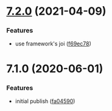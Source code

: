 # [7.2.0](https://github.com/softwaregroup-bg/ut-port-messenger/compare/v7.1.0...v7.2.0) (2021-04-09)


### Features

* use framework's joi ([f69ec78](https://github.com/softwaregroup-bg/ut-port-messenger/commit/f69ec787e3a452aae1bf5aa6fd2acb71b8aa44b3))



# 7.1.0 (2020-06-01)


### Features

* initial publish ([fa04590](https://github.com/softwaregroup-bg/ut-port-messenger/commit/fa0459093257ad9af3848a092965019b1c34d97b))




